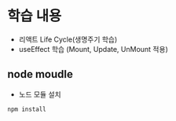 # 학습 내용
- 리액트 Life Cycle(생명주기 학습)
- useEffect 학습 (Mount, Update, UnMount 적용)

## node moudle
- 노드 모듈 설치
```
npm install
```
